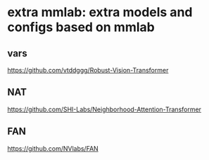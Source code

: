 # extra mmlab: extra models and configs based on mmlab
## vars
https://github.com/vtddggg/Robust-Vision-Transformer
## NAT
https://github.com/SHI-Labs/Neighborhood-Attention-Transformer
## FAN
https://github.com/NVlabs/FAN